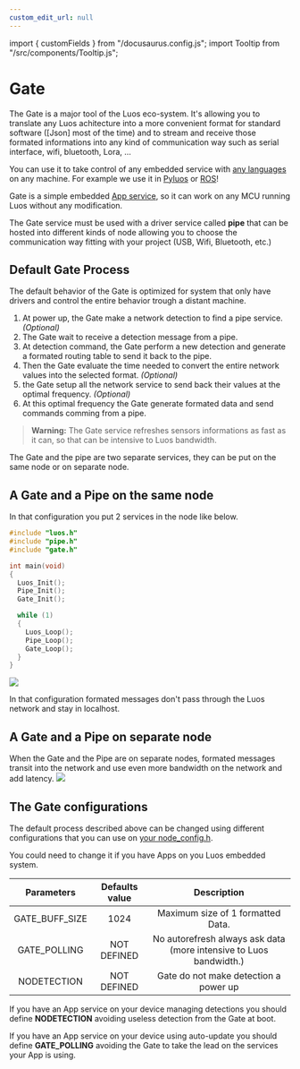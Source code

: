```yaml
---
custom_edit_url: null
---
```


import { customFields } from "/docusaurus.config.js";
import Tooltip from "/src/components/Tooltip.js";

# Gate

The Gate is a major tool of the Luos eco-system. It's allowing you to translate any Luos achitecture into a more convenient format for standard software ([Json] most of the time) and to stream and receive those formated informations into any kind of communication way such as serial interface, wifi, bluetooth, Lora, ...

You can use it to take control of any embedded service with [any languages](/docs/api/list) on any machine. For example we use it in [Pyluos](/docs/tools/pyluos) or [ROS](/docs/tools/ros)!

Gate is a simple embedded [App service](/docs/luos-technology/services/services#apps-guidelines), so it can work on any MCU running Luos without any modification.

The Gate service must be used with a driver service called **pipe** that can be hosted into different kinds of <Tooltip def={customFields.node_def}>node</Tooltip> allowing you to choose the communication way fitting with your project (USB, Wifi, Bluetooth, etc.)

## Default Gate Process

The default behavior of the Gate is optimized for system that only have drivers and control the entire behavior trough a distant machine.

1.  At power up, the Gate make a network detection to find a pipe service. _(Optional)_
2.  The Gate wait to receive a detection message from a pipe.
3.  At detection command, the Gate perform a new detection and generate a formated routing table to send it back to the pipe.
4.  Then the Gate evaluate the time needed to convert the entire network values into the selected format. _(Optional)_
5.  the Gate setup all the network service to send back their values at the optimal frequency. _(Optional)_
6.  At this optimal frequency the Gate generate formated data and send commands comming from a pipe.

> **Warning:** The Gate service refreshes sensors informations as fast as it can, so that can be intensive to Luos bandwidth.

The Gate and the pipe are two separate services, they can be put on the same node or on separate node.

## A Gate and a Pipe on the same node

In that configuration you put 2 services in the node like below.

```c
#include "luos.h"
#include "pipe.h"
#include "gate.h"

int main(void)
{
  Luos_Init();
  Pipe_Init();
  Gate_Init();

  while (1)
  {
    Luos_Loop();
    Pipe_Loop();
    Gate_Loop();
  }
}
```

![](/img/gate_pipe.png)

In that configuration formated messages don't pass through the Luos network and stay in localhost.

## A Gate and a Pipe on separate node

When the Gate and the Pipe are on separate nodes, formated messages transit into the network and use even more bandwidth on the network and add latency.
![](/img/gate_pipe_separate.png)

## The Gate configurations

The default process described above can be changed using different configurations that you can use on [your node_config.h](/docs/luos-technology/basics/orga#configuration).

You could need to change it if you have Apps on you Luos embedded system.

|   Parameters   | Defaults value |                            Description                             |
| :------------: | :------------: | :----------------------------------------------------------------: |
| GATE_BUFF_SIZE |      1024      |                 Maximum size of 1 formatted Data.                  |
|  GATE_POLLING  |  NOT DEFINED   | No autorefresh always ask data (more intensive to Luos bandwidth.) |
|  NODETECTION   |  NOT DEFINED   |               Gate do not make detection a power up                |

If you have an App service on your device managing detections you should define **NODETECTION** avoiding useless detection from the Gate at boot.

If you have an App service on your device using auto-update you should define **GATE_POLLING** avoiding the Gate to take the lead on the services your App is using.
